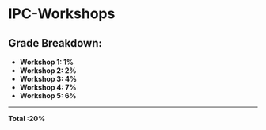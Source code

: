 # IPC-Workshops

## **Grade Breakdown:**
* **Workshop 1: 1%**
* **Workshop 2: 2%**
* **Workshop 3: 4%**
* **Workshop 4: 7%**
* **Workshop 5: 6%**
***
  **Total     :20%**
